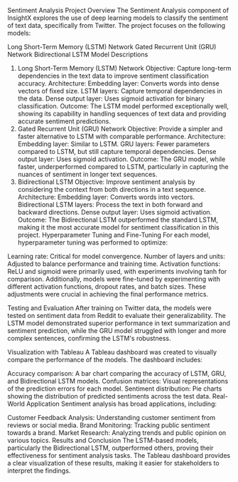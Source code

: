 Sentiment Analysis
Project Overview
The Sentiment Analysis component of InsightX explores the use of deep learning models to classify the sentiment of text data, specifically from Twitter. The project focuses on the following models:

Long Short-Term Memory (LSTM) Network
Gated Recurrent Unit (GRU) Network
Bidirectional LSTM
Model Descriptions
1. Long Short-Term Memory (LSTM) Network
Objective: Capture long-term dependencies in the text data to improve sentiment classification accuracy.
Architecture:
Embedding layer: Converts words into dense vectors of fixed size.
LSTM layers: Capture temporal dependencies in the data.
Dense output layer: Uses sigmoid activation for binary classification.
Outcome: The LSTM model performed exceptionally well, showing its capability in handling sequences of text data and providing accurate sentiment predictions.
2. Gated Recurrent Unit (GRU) Network
Objective: Provide a simpler and faster alternative to LSTM with comparable performance.
Architecture:
Embedding layer: Similar to LSTM.
GRU layers: Fewer parameters compared to LSTM, but still capture temporal dependencies.
Dense output layer: Uses sigmoid activation.
Outcome: The GRU model, while faster, underperformed compared to LSTM, particularly in capturing the nuances of sentiment in longer text sequences.
3. Bidirectional LSTM
Objective: Improve sentiment analysis by considering the context from both directions in a text sequence.
Architecture:
Embedding layer: Converts words into vectors.
Bidirectional LSTM layers: Process the text in both forward and backward directions.
Dense output layer: Uses sigmoid activation.
Outcome: The Bidirectional LSTM outperformed the standard LSTM, making it the most accurate model for sentiment classification in this project.
Hyperparameter Tuning and Fine-Tuning
For each model, hyperparameter tuning was performed to optimize:

Learning rate: Critical for model convergence.
Number of layers and units: Adjusted to balance performance and training time.
Activation functions: ReLU and sigmoid were primarily used, with experiments involving tanh for comparison.
Additionally, models were fine-tuned by experimenting with different activation functions, dropout rates, and batch sizes. These adjustments were crucial in achieving the final performance metrics.

Testing and Evaluation
After training on Twitter data, the models were tested on sentiment data from Reddit to evaluate their generalizability. The LSTM model demonstrated superior performance in text summarization and sentiment prediction, while the GRU model struggled with longer and more complex sentences, confirming the LSTM's robustness.

Visualization with Tableau
A Tableau dashboard was created to visually compare the performance of the models. The dashboard includes:

Accuracy comparison: A bar chart comparing the accuracy of LSTM, GRU, and Bidirectional LSTM models.
Confusion matrices: Visual representations of the prediction errors for each model.
Sentiment distribution: Pie charts showing the distribution of predicted sentiments across the test data.
Real-World Application
Sentiment analysis has broad applications, including:

Customer Feedback Analysis: Understanding customer sentiment from reviews or social media.
Brand Monitoring: Tracking public sentiment towards a brand.
Market Research: Analyzing trends and public opinion on various topics.
Results and Conclusion
The LSTM-based models, particularly the Bidirectional LSTM, outperformed others, proving their effectiveness for sentiment analysis tasks. The Tableau dashboard provides a clear visualization of these results, making it easier for stakeholders to interpret the findings.
